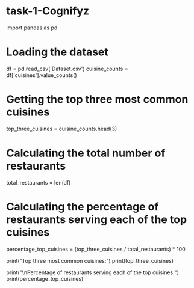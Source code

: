 # task-1-Cognifyz
import pandas as pd

# Loading the dataset
df = pd.read_csv('Dataset.csv')
cuisine_counts = df['cuisines'].value_counts()

# Getting the top three most common cuisines
top_three_cuisines = cuisine_counts.head(3)

# Calculating the total number of restaurants
total_restaurants = len(df)

# Calculating the percentage of restaurants serving each of the top cuisines
percentage_top_cuisines = (top_three_cuisines / total_restaurants) * 100

print("Top three most common cuisines:")
print(top_three_cuisines)

print("\nPercentage of restaurants serving each of the top cuisines:")
print(percentage_top_cuisines)
